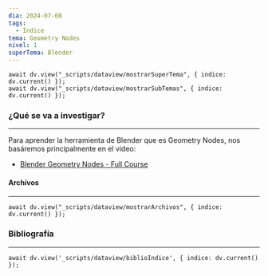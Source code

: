 ```yaml
---
dia: 2024-07-08
tags:
  - Índice
tema: Geometry Nodes
nivel: 1
superTema: Blender
---
```

```dataviewjs
await dv.view("_scripts/dataview/mostrarSuperTema", { indice: dv.current() });
await dv.view("_scripts/dataview/mostrarSubTemas", { indice: dv.current() });
```
### ¿Qué se va a investigar?
---
Para aprender la herramienta de Blender que es Geometry Nodes, nos basáremos principalmente en el video:
* [Blender Geometry Nodes - Full Course](https://youtu.be/ZerJnivvBn4?si=fWfk6hblaYYN6LBZ)


#### Archivos
---
```dataviewjs
await dv.view("_scripts/dataview/mostrarArchivos", { indice: dv.current() });
```


### Bibliografía
---
```dataviewjs
await dv.view('_scripts/dataview/biblioIndice', { indice: dv.current() });
```